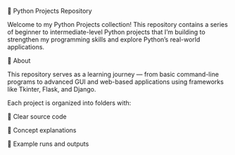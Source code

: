 🐍 Python Projects Repository

Welcome to my Python Projects collection!
This repository contains a series of beginner to intermediate-level Python projects that I’m building to strengthen my programming skills and explore Python’s real-world applications.

📘 About

This repository serves as a learning journey — from basic command-line programs to advanced GUI and web-based applications using frameworks like Tkinter, Flask, and Django.

Each project is organized into folders with:

🧾 Clear source code

🧠 Concept explanations

🧪 Example runs and outputs